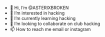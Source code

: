 - 👋 Hi, I’m @ASTERIXBROKEN
- 👀 I’m interested in hacking
- 🌱 I’m currently learning hacking
- 💞️ I’m looking to collaborate on club hacking
- 📫 How to reach me email or instagram

<!---
ASTERIXBROKEN/ASTERIXBROKEN is a ✨ special ✨ repository because its `README.md` (this file) appears on your GitHub profile.
You can click the Preview link to take a look at your changes.
--->
